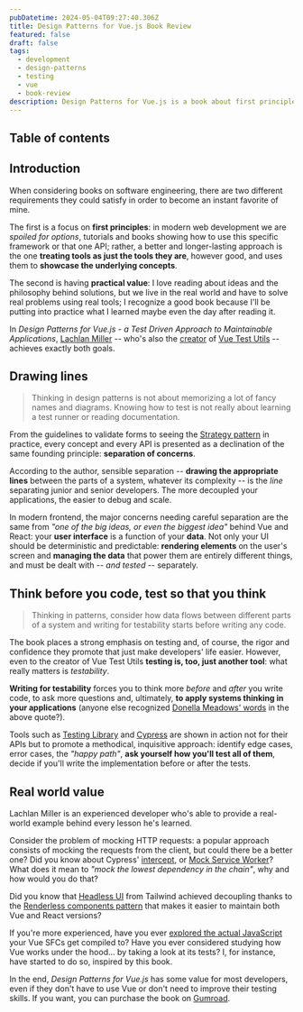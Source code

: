 ```yaml
---
pubDatetime: 2024-05-04T09:27:40.306Z
title: Design Patterns for Vue.js Book Review
featured: false
draft: false
tags:
  - development
  - design-patterns
  - testing
  - vue
  - book-review
description: Design Patterns for Vue.js is a book about first principles, separation of concerns and quality frontend written by the author of Vue Test Utils, Lachlan Miller.
---
```


## Table of contents

## Introduction
When considering books on software engineering, there are two different requirements they could satisfy in order to become an instant favorite of mine.

The first is a focus on **first principles**: in modern web development we are _spoiled for options_, tutorials and books showing how to use this specific framework or that one API; rather, a better and longer-lasting approach is the one **treating tools as just the tools they are**, however good, and uses them to **showcase the underlying concepts**.

The second is having **practical value**: I love reading about ideas and the philosophy behind solutions, but we live in the real world and have to solve real problems using real tools; I recognize a good book because I'll be putting into practice what I learned maybe even the day after reading it.

In _Design Patterns for Vue.js - a Test Driven Approach to Maintainable Applications_, [Lachlan Miller](https://lachlan-miller.me) -- who's also the [creator](https://github.com/lmiller1990) of [Vue Test Utils](https://github.com/vuejs/test-utils) -- achieves exactly both goals.

## Drawing lines
> Thinking in design patterns is not about memorizing a lot of fancy names and diagrams. Knowing how to test is not really about learning a test runner or reading documentation.

From the guidelines to validate forms to seeing the [Strategy pattern](https://refactoring.guru/design-patterns/strategy) in practice, every concept and every API is presented as a declination of the same founding principle: **separation of concerns**.

According to the author, sensible separation -- **drawing the appropriate lines** between the parts of a system, whatever its complexity -- is the _line_ separating junior and senior developers. The more decoupled your applications, the easier to debug and scale.

In modern frontend, the major concerns needing careful separation are the same from _"one of the big ideas, or even the biggest idea"_ behind Vue and React: your **user interface** is a function of your **data**. Not only your UI should be deterministic and predictable: **rendering elements** on the user's screen and **managing the data** that power them are entirely different things, and must be dealt with -- _and tested_ -- separately.

## Think before you code, test so that you think
> Thinking in patterns, consider how data flows between different parts of a system and writing for testability starts before writing any code.

The book places a strong emphasis on testing and, of course, the rigor and confidence they promote that just make developers' life easier. However, even to the creator of Vue Test Utils **testing is, too, just another tool**: what really matters is _testability_.

**Writing for testability** forces you to think more _before_ and _after_ you write code, to ask more questions and, ultimately, **to apply systems thinking in your applications** (anyone else recognized [Donella Meadows' words](https://en.wikipedia.org/wiki/Thinking_In_Systems:_A_Primer) in the above quote?).

Tools such as [Testing Library](https://testing-library.com/docs/vue-testing-library/intro/) and [Cypress](https://www.cypress.io/) are shown in action not for their APIs but to promote a methodical, inquisitive approach: identify edge cases, error cases, the _"happy path"_, **ask yourself how you'll test all of them**, decide if you'll write the implementation before or after the tests.

## Real world value
Lachlan Miller is an experienced developer who's able to provide a real-world example behind every lesson he's learned.

Consider the problem of mocking HTTP requests: a popular approach consists of mocking the requests from the client, but could there be a better one? Did you know about Cypress' [intercept](https://docs.cypress.io/api/commands/intercept), or [Mock Service Worker](https://mswjs.io/)? What does it mean to _"mock the lowest dependency in the chain"_, why and how would you do that?

Did you know that [Headless UI](https://github.com/tailwindlabs/headlessui) from Tailwind achieved decoupling thanks to the [Renderless components pattern](https://www.patterns.dev/vue/renderless-components) that makes it easier to maintain both Vue and React versions?

If you're more experienced, have you ever [explored the actual JavaScript](https://play.vuejs.org/) your Vue SFCs get compiled to? Have you ever considered studying how Vue works under the hood... by taking a look at its tests? I, for instance, have started to do so, inspired by this book.


In the end, _Design Patterns for Vue.js_ has some value for most developers, even if they don't have to use Vue or don't need to improve their testing skills. If you want, you can purchase the book on [Gumroad](https://lachlanmiller.gumroad.com/l/vuejs-design-patterns).